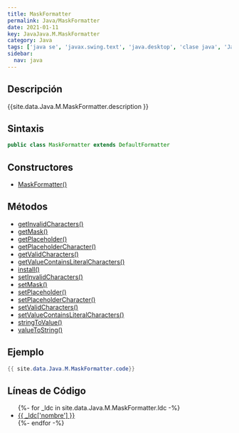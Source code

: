 ```yaml
---
title: MaskFormatter
permalink: Java/MaskFormatter
date: 2021-01-11
key: JavaJava.M.MaskFormatter
category: Java
tags: ['java se', 'javax.swing.text', 'java.desktop', 'clase java', 'Java 1.4']
sidebar: 
  nav: java
---
```


## Descripción
{{site.data.Java.M.MaskFormatter.description }}

## Sintaxis
~~~java
public class MaskFormatter extends DefaultFormatter
~~~

## Constructores
* [MaskFormatter()](/Java/MaskFormatter/MaskFormatter/)

## Métodos
* [getInvalidCharacters()](/Java/MaskFormatter/getInvalidCharacters)
* [getMask()](/Java/MaskFormatter/getMask)
* [getPlaceholder()](/Java/MaskFormatter/getPlaceholder)
* [getPlaceholderCharacter()](/Java/MaskFormatter/getPlaceholderCharacter)
* [getValidCharacters()](/Java/MaskFormatter/getValidCharacters)
* [getValueContainsLiteralCharacters()](/Java/MaskFormatter/getValueContainsLiteralCharacters)
* [install()](/Java/MaskFormatter/install)
* [setInvalidCharacters()](/Java/MaskFormatter/setInvalidCharacters)
* [setMask()](/Java/MaskFormatter/setMask)
* [setPlaceholder()](/Java/MaskFormatter/setPlaceholder)
* [setPlaceholderCharacter()](/Java/MaskFormatter/setPlaceholderCharacter)
* [setValidCharacters()](/Java/MaskFormatter/setValidCharacters)
* [setValueContainsLiteralCharacters()](/Java/MaskFormatter/setValueContainsLiteralCharacters)
* [stringToValue()](/Java/MaskFormatter/stringToValue)
* [valueToString()](/Java/MaskFormatter/valueToString)

## Ejemplo
~~~java
{{ site.data.Java.M.MaskFormatter.code}}
~~~

## Líneas de Código
<ul>
{%- for _ldc in site.data.Java.M.MaskFormatter.ldc -%}
   <li>
       <a href="{{_ldc['url'] }}">{{ _ldc['nombre'] }}</a>
   </li>
{%- endfor -%}
</ul>
